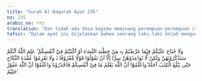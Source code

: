 ```yaml
---
title: "Surah Al-Baqarah Ayat 235"
no: 235
arabic_no: ٢٣٥
translation: "Dan tidak ada dosa bagimu meminang perempuan-perempuan itu dengan sindiran atau kamu sembunyikan (keinginanmu) dalam hati. Allah mengetahui bahwa kamu akan menyebut-nyebut kepada mereka. Tetapi janganlah kamu membuat perjanjian (untuk menikah) dengan mereka secara rahasia, kecuali sekedar mengucapkan kata-kata yang baik. Dan janganlah kamu menetapkan akad nikah, sebelum habis masa idahnya. Ketahuilah bahwa Allah mengetahui apa yang ada dalam hatimu, maka takutlah kepada-Nya. Dan ketahuilah bahwa Allah Maha Pengampun, Maha Penyantun."
tafsir: "Dalam ayat ini dijelaskan bahwa seorang laki-laki boleh mengucapkan kata-kata sindiran untuk meminang wanita yang masih berada dalam masa idahnya, baik idah karena kematian suami, maupun idah karena talak ba'in. Tetapi hal itu sama sekali tidak dibenarkan bila wanita itu berada dalam masa idah dari talak raj'i.\n\nUngkapan yang menggambarkan bahwa lelaki itu mempunyai maksud untuk mengawininya, bila telah selesai idahnya, umpamanya si lelaki itu berkata, \"Saya senang sekali bila mempunyai istri yang memiliki sifat-sifat seperti engkau,\" atau ungkapan lainnya yang tidak mengarah pada berterus terang. Allah melarang bila seorang laki-laki mengadakan janji akan menikah, atau membujuknya untuk menikah secara sembunyi-sembunyi atau mengadakan pertemuan rahasia. Hal ini tidak dibenarkan karena dikhawatirkan terjadi fitnah.\n\nSeorang laki-laki tidak dilarang meminang perempuan yang masih dalam masa idah talak ba'in jika pinangan itu dilakukan secara sindiran, atau masih dalam rencana, karena Allah mengetahui bahwa manusia tidak selalu dapat menyembunyikan isi hatinya. Pinangan tersebut hendaknya tidak dilakukan secara terang-terangan tetapi hendaknya dengan kata-kata kiasan yang merupakan pendahuluan, yang akan ditindaklanjuti dalam bentuk pinangan resmi, ketika perempuan tersebut telah habis idahnya. Pinangan dengan sindiran itu tidak boleh dilakukan terhadap perempuan yang masih dalam idah talak raj'i, karena masih ada kemungkinan perempuan itu akan kembali kepada suaminya semula.\n\nCara seperti ini dimaksudkan agar perasaan wanita yang sedang berkabung itu tidak tersinggung, juga untuk menghindarkan reaksi buruk dari keluarga mantan suami dan masyarakat umum. Karenanya akad nikah dengan wanita yang masih dalam idah dilarang. Suatu larangan yang dianggap haram qath'i, dan akad nikah tersebut harus dibatalkan."
---
```

وَلَا جُنَاحَ عَلَيْكُمْ فِيْمَا عَرَّضْتُمْ بِهٖ مِنْ خِطْبَةِ النِّسَاۤءِ اَوْ اَكْنَنْتُمْ فِيْٓ اَنْفُسِكُمْ ۗ عَلِمَ اللّٰهُ اَنَّكُمْ سَتَذْكُرُوْنَهُنَّ وَلٰكِنْ لَّا تُوَاعِدُوْهُنَّ سِرًّا اِلَّآ اَنْ تَقُوْلُوْا قَوْلًا مَّعْرُوْفًا ەۗ وَلَا تَعْزِمُوْا عُقْدَةَ النِّكَاحِ حَتّٰى يَبْلُغَ الْكِتٰبُ اَجَلَهٗ ۗوَاعْلَمُوْٓا اَنَّ اللّٰهَ يَعْلَمُ مَا فِيْٓ اَنْفُسِكُمْ فَاحْذَرُوْهُ ۚوَاعْلَمُوْٓا اَنَّ اللّٰهَ غَفُوْرٌ حَلِيْمٌ ࣖ